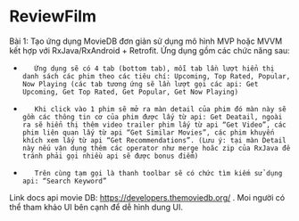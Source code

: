 # ReviewFilm
Bài 1: Tạo ứng dụng MovieDB đơn giản sử dụng mô hình MVP hoặc MVVM kết hợp với RxJava/RxAndroid + Retrofit. Ứng dụng gồm các chức năng sau:
-        Ứng dụng sẽ có 4 tab (bottom tab), mỗi tab lần lượt hiển thị danh sách các phim theo các tiêu chí: Upcoming, Top Rated, Popular, Now Playing (các tab tương ứng sẽ lần lượt gọi các api: Get Upcoming, Get Top Rated, Get Popular, Get Now Playing)
-        Khi click vào 1 phim sẽ mở ra màn detail của phim đó màn này sẽ gồm các thông tin cơ của phim được lấy từ api: Get Deatail, ngoài ra sẽ hiển thị thêm video trailer phim lấy từ api “Get Video”, các phim liên quan lấy từ api “Get Similar Movies”, các phim khuyến khích xem lấy từ api “Get Recommendations”. (Lưu ý: tại màn Detail này nếu vận dụng thêm các operator như merge hoăc zip của RxJava để tránh phải gọi nhiều api sẽ được bonus điểm)
-        Trên cùng tạm gọi là thanh toolbar sẽ có chức tìm kiếm sử dụng api: “Search Keyword” 
Link docs api movie DB: https://developers.themoviedb.org/ . Moi người có thể tham khảo UI bên cạnh để dễ hình dung UI.
